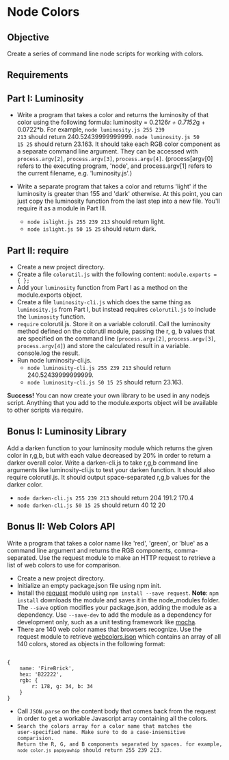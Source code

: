 Node Colors
==========

Objective
-------
Create a series of command line node scripts for working with colors.

Requirements
----------

Part I: Luminosity
--------------
- Write a program that takes a color and returns the luminosity of that color using the following formula: luminosity = 0.2126*r + 0.7152*g + 0.0722*b.
For example, <code>node luminosity.js 255 239 213</code> should return 240.52439999999999. <code>node luminosity.js 50 15 25</code> should return 23.163. It should take each RGB color component as a separate command line argument. They can be accessed with <code>process.argv[2]</code>, <code>process.argv[3]</code>, <code>process.argv[4]</code>. (process[argv[0] refers to the executing program, 'node', and process.argv[1] refers to the current filename, e.g. 'luminosity.js'.)

- Write a separate program that takes a color and returns 'light' if the luminosity is greater than 155 and 'dark' otherwise. At this point, you can just copy the luminosity function from the last step into a new file. You'll require it as a module in Part III.
    - <code>node islight.js 255 239 213</code> should return light.
    - <code>node islight.js 50 15 25</code> should return dark.

Part II: require
-----------
- Create a new project directory.
- Create a file <code>colorutil.js</code> with the following content: <code>module.exports = { };</code>
- Add your <code>luminosity</code> function from Part I as a method on the module.exports object.
- Create a file <code>luminosity-cli.js</code> which does the same thing as <code>luminosity.js</code> from Part I, but instead requires <code>colorutil.js</code> to include the <code>luminosity</code> function.
- <code>require</code> colorutil.js. Store it on a variable colorutil.
Call the luminosity method defined on the colorutil module, passing the r, g, b values that are specified on the command line (<code>process.argv[2]</code>, <code>process.argv[3]</code>, <code>process.argv[4]</code>) and store the calculated result in a variable.
console.log the result.
- Run node luminosity-cli.js. 
    - <code>node luminosity-cli.js 255 239 213</code> should return 240.52439999999999.
    - <code>node luminosity-cli.js 50 15 25</code> should return 23.163.

<strong>Success!</strong> You can now create your own library to be used in any nodejs script. Anything that you add to the module.exports object will be available to other scripts via require.

Bonus I: Luminosity Library
--------------------
Add a darken function to your luminosity module which returns the given color in r,g,b, but with each value decreased by 20% in order to return a darker overall color. Write a darken-cli.js to take r,g,b command line arguments like luminosity-cli.js to test your darken function. It should also require colorutil.js. It should output space-separated r,g,b values for the darker color.

- <code>node darken-cli.js 255 239 213</code> should return 204 191.2 170.4
- <code>node darken-cli.js 50 15 25</code> should return 40 12 20

Bonus II: Web Colors API
-----------
Write a program that takes a color name like 'red', 'green', or 'blue' as a command line argument and returns the RGB components, comma-separated. Use the request module to make an HTTP request to retrieve a list of web colors to use for comparison.

- Create a new project directory.
- Initialize an empty package.json file using npm init.
- Install the <a href="https://github.com/mikeal/request">request</a> module using <code>npm install --save request</code>. <strong>Note</strong>: <code>npm install</code> downloads the module and saves it in the node_modules folder. The <code>--save</code> option modifies your package.json, adding the module as a dependency. Use <code>--save-dev</code> to add the module as a dependency for development only, such as a unit testing framework like <a href="http://github.com/visionmedia/mocha">mocha</a>.
- There are 140 web color names that browsers recognize. Use the request module to retrieve <a href="https://cdn.rawgit.com/metaraine/swatch/74580660c9229541622bbf1fd4198618d9f677e5/webcolors.json">webcolors.json</a> which contains an array of all 140 colors, stored as objects in the following format: 
<pre><code>
{ 
    name: 'FireBrick', 
    hex: 'B22222', 
    rgb: { 
        r: 178, g: 34, b: 34 
    } 
}
</code></pre>
- Call <code>JSON.parse</code> on the content body that comes back from the request in order to get a workable Javascript array containing all the colors.
- <code>Search the colors array for a color name that matches the user-specified name. Make sure to do a case-insensitive comparision. Return the R, G, and B components separated by spaces. for example,  <code>node color.js papayawhip</code> should return 255 239 213.